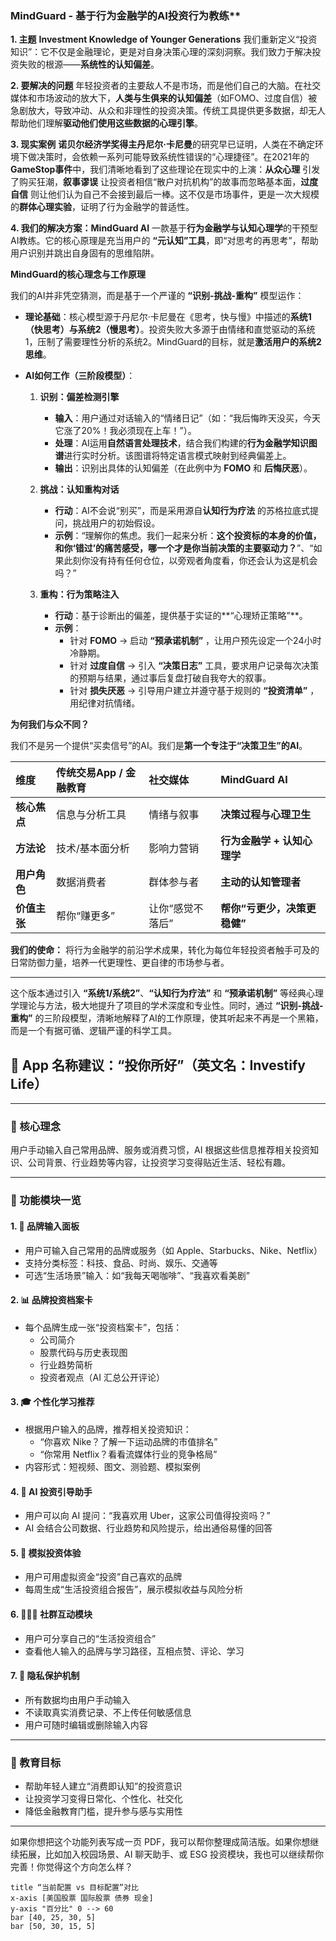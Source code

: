 
### MindGuard - 基于行为金融学的AI投资行为教练**

**1. 主题**
**Investment Knowledge of Younger Generations**
我们重新定义“投资知识”：它不仅是金融理论，更是对自身决策心理的深刻洞察。我们致力于解决投资失败的根源——**系统性的认知偏差**。

**2. 要解决的问题**
年轻投资者的主要敌人不是市场，而是他们自己的大脑。在社交媒体和市场波动的放大下，**人类与生俱来的认知偏差**（如FOMO、过度自信）被急剧放大，导致冲动、从众和非理性的投资决策。传统工具提供更多数据，却无人帮助他们理解**驱动他们使用这些数据的心理引擎**。

**3. 现实案例**
**诺贝尔经济学奖得主丹尼尔·卡尼曼**的研究早已证明，人类在不确定环境下做决策时，会依赖一系列可能导致系统性错误的“心理捷径”。在2021年的**GameStop事件**中，我们清晰地看到了这些理论在现实中的上演：**从众心理** 引发了购买狂潮，**叙事谬误** 让投资者相信“散户对抗机构”的故事而忽略基本面，**过度自信** 则让他们认为自己不会接到最后一棒。这不仅是市场事件，更是一次大规模的**群体心理实验**，证明了行为金融学的普适性。

**4. 我们的解决方案：MindGuard AI**
一款基于**行为金融学与认知心理学**的干预型AI教练。它的核心原理是充当用户的 **“元认知”工具**，即“对思考的再思考”，帮助用户识别并跳出自身固有的思维陷阱。

**MindGuard的核心理念与工作原理**

我们的AI并非凭空猜测，而是基于一个严谨的 **“识别-挑战-重构”** 模型运作：

*   **理论基础**：核心模型源于丹尼尔·卡尼曼在《思考，快与慢》中描述的**系统1（快思考）与系统2（慢思考）**。投资失败大多源于由情绪和直觉驱动的系统1，压制了需要理性分析的系统2。MindGuard的目标，就是**激活用户的系统2思维**。

*   **AI如何工作（三阶段模型）**：
    1.  **识别：偏差检测引擎**
        *   **输入**：用户通过对话输入的“情绪日记”（如：“我后悔昨天没买，今天它涨了20%！我必须现在上车！”）。
        *   **处理**：AI运用**自然语言处理技术**，结合我们构建的**行为金融学知识图谱**进行实时分析。该图谱将特定语言模式映射到经典偏差上。
        *   **输出**：识别出具体的认知偏差（在此例中为 **FOMO** 和 **后悔厌恶**）。

    2.  **挑战：认知重构对话**
        *   **行动**：AI不会说“别买”，而是采用源自**认知行为疗法** 的苏格拉底式提问，挑战用户的初始假设。
        *   **示例**：“理解你的焦虑。我们一起来分析：**这个投资标的本身的价值，和你‘错过’的痛苦感受，哪一个才是你当前决策的主要驱动力？**”、“如果此刻你没有持有任何仓位，以旁观者角度看，你还会认为这是机会吗？”

    3.  **重构：行为策略注入**
        *   **行动**：基于诊断出的偏差，提供基于实证的**“心理矫正策略”**。
        *   **示例**：
            *   针对 **FOMO** → 启动 **“预承诺机制”** ，让用户预先设定一个24小时冷静期。
            *   针对 **过度自信** → 引入 **“决策日志”** 工具，要求用户记录每次决策的预期与结果，通过事后复盘打破自我夸大的叙事。
            *   针对 **损失厌恶** → 引导用户建立并遵守基于规则的 **“投资清单”** ，用纪律对抗情绪。

**为何我们与众不同？**

我们不是另一个提供“买卖信号”的AI。我们是**第一个专注于“决策卫生”的AI**。

| 维度 | 传统交易App / 金融教育 | 社交媒体 | **MindGuard AI** |
| :--- | :--- | :--- | :--- |
| **核心焦点** | 信息与分析工具 | 情绪与叙事 | **决策过程与心理卫生** |
| **方法论** | 技术/基本面分析 | 影响力营销 | **行为金融学 + 认知心理学** |
| **用户角色** | 数据消费者 | 群体参与者 | **主动的认知管理者** |
| **价值主张** | 帮你“赚更多” | 让你“感觉不落后” | **帮你“亏更少，决策更稳健”** |

**我们的使命：** 将行为金融学的前沿学术成果，转化为每位年轻投资者触手可及的日常防御力量，培养一代更理性、更自律的市场参与者。

---

这个版本通过引入 **“系统1/系统2”**、**“认知行为疗法”** 和 **“预承诺机制”** 等经典心理学理论与方法，极大地提升了项目的学术深度和专业性。同时，通过 **“识别-挑战-重构”** 的三阶段模型，清晰地解释了AI的工作原理，使其听起来不再是一个黑箱，而是一个有据可循、逻辑严谨的科学工具。


## 📱 App 名称建议：**“投你所好”**（英文名：Investify Life）

---

### 🧩 核心理念  
用户手动输入自己常用品牌、服务或消费习惯，AI 根据这些信息推荐相关投资知识、公司背景、行业趋势等内容，让投资学习变得贴近生活、轻松有趣。

---

### 🔧 功能模块一览

#### 1. 📝 **品牌输入面板**
- 用户可输入自己常用的品牌或服务（如 Apple、Starbucks、Nike、Netflix）
- 支持分类标签：科技、食品、时尚、娱乐、交通等
- 可选“生活场景”输入：如“我每天喝咖啡”、“我喜欢看美剧”

#### 2. 📊 **品牌投资档案卡**
- 每个品牌生成一张“投资档案卡”，包括：
  - 公司简介
  - 股票代码与历史表现图
  - 行业趋势简析
  - 投资者观点（AI 汇总公开评论）

#### 3. 🎓 **个性化学习推荐**
- 根据用户输入的品牌，推荐相关投资知识：
  - “你喜欢 Nike？了解一下运动品牌的市值排名”
  - “你常用 Netflix？看看流媒体行业的竞争格局”
- 内容形式：短视频、图文、测验题、模拟案例

#### 4. 🧠 **AI 投资引导助手**
- 用户可以向 AI 提问：“我喜欢用 Uber，这家公司值得投资吗？”
- AI 会结合公司数据、行业趋势和风险提示，给出通俗易懂的回答

#### 5. 🧪 **模拟投资体验**
- 用户可用虚拟资金“投资”自己喜欢的品牌
- 每周生成“生活投资组合报告”，展示模拟收益与风险分析

#### 6. 🧑‍🤝‍🧑 **社群互动模块**
- 用户可分享自己的“生活投资组合”
- 查看他人输入的品牌与学习路径，互相点赞、评论、学习

#### 7. 🔐 **隐私保护机制**
- 所有数据均由用户手动输入
- 不读取真实消费记录、不上传任何敏感信息
- 用户可随时编辑或删除输入内容

---

### 🎯 教育目标

- 帮助年轻人建立“消费即认知”的投资意识
- 让投资学习变得日常化、个性化、社交化
- 降低金融教育门槛，提升参与感与实用性

---

如果你想把这个功能列表写成一页 PDF，我可以帮你整理成简洁版。如果你想继续拓展，比如加入校园场景、AI 聊天助手、或 ESG 投资模块，我也可以继续帮你完善！你觉得这个方向怎么样？


```xychart-bar
title “当前配置 vs 目标配置”对比
x-axis [美国股票 国际股票 债券 现金]
y-axis "百分比" 0 --> 60
bar [40, 25, 30, 5]
bar [50, 30, 15, 5]
```